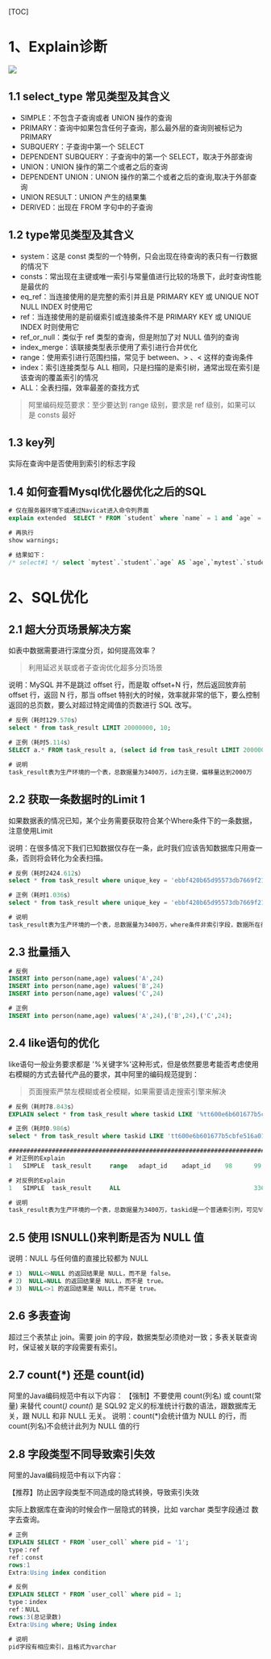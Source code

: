 [TOC]

# 1、Explain诊断
![](https://www.showdoc.cc/server/api/common/visitfile/sign/7463cf2604d2b0bfe711e9b5c23bc3d4?showdoc=.jpg)

## 1.1 select_type 常见类型及其含义
- SIMPLE：不包含子查询或者 UNION 操作的查询
- PRIMARY：查询中如果包含任何子查询，那么最外层的查询则被标记为 PRIMARY
- SUBQUERY：子查询中第一个 SELECT
- DEPENDENT SUBQUERY：子查询中的第一个 SELECT，取决于外部查询
- UNION：UNION 操作的第二个或者之后的查询
- DEPENDENT UNION：UNION 操作的第二个或者之后的查询,取决于外部查询
- UNION RESULT：UNION 产生的结果集
- DERIVED：出现在 FROM 字句中的子查询

## 1.2 type常见类型及其含义
- system：这是 const 类型的一个特例，只会出现在待查询的表只有一行数据的情况下
- consts：常出现在主键或唯一索引与常量值进行比较的场景下，此时查询性能是最优的
- eq_ref：当连接使用的是完整的索引并且是 PRIMARY KEY 或 UNIQUE NOT NULL INDEX 时使用它
- ref：当连接使用的是前缀索引或连接条件不是 PRIMARY KEY 或 UNIQUE INDEX 时则使用它
- ref_or_null：类似于 ref 类型的查询，但是附加了对 NULL 值列的查询
- index_merge：该联接类型表示使用了索引进行合并优化
- range：使用索引进行范围扫描，常见于 between、> 、< 这样的查询条件
- index：索引连接类型与 ALL 相同，只是扫描的是索引树，通常出现在索引是该查询的覆盖索引的情况
- ALL：全表扫描，效率最差的查找方式

> 阿里编码规范要求：至少要达到 range 级别，要求是 ref 级别，如果可以是 consts 最好

## 1.3 key列
实际在查询中是否使用到索引的标志字段

## 1.4 如何查看Mysql优化器优化之后的SQL
```sql
# 仅在服务器环境下或通过Navicat进入命令列界面
explain extended  SELECT * FROM `student` where `name` = 1 and `age` = 1;

# 再执行
show warnings;

# 结果如下：
/* select#1 */ select `mytest`.`student`.`age` AS `age`,`mytest`.`student`.`name` AS `name`,`mytest`.`student`.`year` AS `year` from `mytest`.`student` where ((`mytest`.`student`.`age` = 1) and (`mytest`.`student`.`name` = 1))
```

# 2、SQL优化
## 2.1 超大分页场景解决方案
如表中数据需要进行深度分页，如何提高效率？
> 利用延迟关联或者子查询优化超多分页场景

说明：MySQL 并不是跳过 offset 行，而是取 offset+N 行，然后返回放弃前 offset 行，返回 N 行，那当 offset 特别大的时候，效率就非常的低下，要么控制返回的总页数，要么对超过特定阈值的页数进行 SQL 改写。

```sql
# 反例（耗时129.570s）
select * from task_result LIMIT 20000000, 10;

# 正例（耗时5.114s）
SELECT a.* FROM task_result a, (select id from task_result LIMIT 20000000, 10) b where a.id = b.id;

# 说明
task_result表为生产环境的一个表，总数据量为3400万，id为主键，偏移量达到2000万
```

## 2.2 获取一条数据时的Limit 1
如果数据表的情况已知，某个业务需要获取符合某个Where条件下的一条数据，注意使用Limit

说明：在很多情况下我们已知数据仅存在一条，此时我们应该告知数据库只用查一条，否则将会转化为全表扫描。
```sql
# 反例（耗时2424.612s）
select * from task_result where unique_key = 'ebbf420b65d95573db7669f21fa3be3e_861414030800727_48';

# 正例（耗时1.036s）
select * from task_result where unique_key = 'ebbf420b65d95573db7669f21fa3be3e_861414030800727_48' LIMIT 1;

# 说明
task_result表为生产环境的一个表，总数据量为3400万，where条件非索引字段，数据所在行为第19486条记录
```
## 2.3 批量插入
```sql
# 反例
INSERT into person(name,age) values('A',24)
INSERT into person(name,age) values('B',24)
INSERT into person(name,age) values('C',24)

# 正例
INSERT into person(name,age) values('A',24),('B',24),('C',24);
```

## 2.4 like语句的优化
like语句一般业务要求都是 '%关键字%'这种形式，但是依然要思考能否考虑使用右模糊的方式去替代产品的要求，其中阿里的编码规范提到：
> 页面搜索严禁左模糊或者全模糊，如果需要请走搜索引擎来解决

```sql
# 反例（耗时78.843s）
EXPLAIN select * from task_result where taskid LIKE '%tt600e6b601677b5cbfe516a013b8e46%' LIMIT 1;

# 正例（耗时0.986s）
select * from task_result where taskid LIKE 'tt600e6b601677b5cbfe516a013b8e46%' LIMIT 1

##########################################################################
# 对正例的Explain
1	SIMPLE	task_result		range	adapt_id	adapt_id	98		99	100.00	Using index condition

# 对反例的Explain
1	SIMPLE	task_result		ALL					                    33628554	11.11	Using where

# 说明
task_result表为生产环境的一个表，总数据量为3400万，taskid是一个普通索引列，可见%%这种匹配方式完全无法使用索引，从而进行全表扫描导致效率极低，而正例通过索引查找数据只需要扫描99条数据即可
```

## 2.5 使用 ISNULL()来判断是否为 NULL 值
说明：NULL 与任何值的直接比较都为 NULL
```sql
# 1） NULL<>NULL 的返回结果是 NULL，而不是 false。 
# 2） NULL=NULL 的返回结果是 NULL，而不是 true。 
# 3） NULL<>1 的返回结果是 NULL，而不是 true。
```

## 2.6 多表查询
超过三个表禁止 join。需要 join 的字段，数据类型必须绝对一致；多表关联查询时，保证被关联的字段需要有索引。

## 2.7 count(*) 还是 count(id)
阿里的Java编码规范中有以下内容：
【强制】不要使用 count(列名) 或 count(常量) 来替代 count(*)
count(*) 是 SQL92 定义的标准统计行数的语法，跟数据库无关，跟 NULL 和非 NULL 无关。
说明：count(*)会统计值为 NULL 的行，而 count(列名)不会统计此列为 NULL 值的行

## 2.8 字段类型不同导致索引失效
阿里的Java编码规范中有以下内容：

【推荐】防止因字段类型不同造成的隐式转换，导致索引失效

实际上数据库在查询的时候会作一层隐式的转换，比如 varchar 类型字段通过 数字去查询。
```sql
# 正例
EXPLAIN SELECT * FROM `user_coll` where pid = '1';
type：ref
ref：const
rows:1
Extra:Using index condition

# 反例
EXPLAIN SELECT * FROM `user_coll` where pid = 1;
type：index
ref：NULL
rows:3(总记录数)
Extra:Using where; Using index

# 说明
pid字段有相应索引，且格式为varchar 
```



